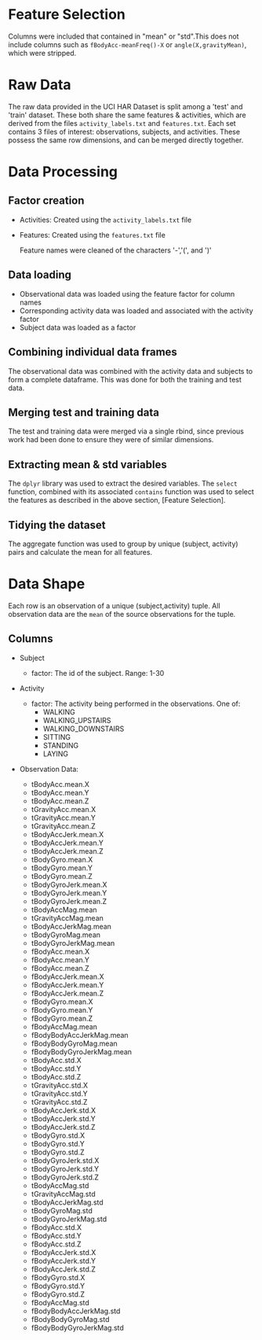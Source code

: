 # Feature Selection

Columns were included that contained in "mean" or "std".This does not include columns such as `fBodyAcc-meanFreq()-X` or `angle(X,gravityMean)`, which were stripped.

# Raw Data

The raw data provided in the UCI HAR Dataset is split among a 'test' and 'train' dataset. These both share the same features & activities, which are derived from the files `activity_labels.txt` and `features.txt`. Each set contains 3 files of interest: observations, subjects, and activities. These possess the same row dimensions, and can be merged directly together.

# Data Processing

## Factor creation
* Activities: Created using the `activity_labels.txt` file
* Features: Created using the `features.txt` file
	
	Feature names were cleaned of the characters '-','(', and ')'

## Data loading

* Observational data was loaded using the feature factor for column names
* Corresponding activity data was loaded and associated with the activity factor
* Subject data was loaded as a factor

## Combining individual data frames

The observational data was combined with the activity data and subjects to form a complete dataframe. This was done for both the training and test data.

## Merging test and training data

The test and training data were merged via a single rbind, since previous work had been done to ensure they were of similar dimensions.

## Extracting mean & std variables

The `dplyr` library was used to extract the desired variables. The `select` function, combined with its associated `contains` function was used to select the features as described in the above section, [Feature Selection].

## Tidying the dataset

The aggregate function was used to group by unique (subject, activity) pairs and calculate the mean for all features.

# Data Shape

Each row is an observation of a unique (subject,activity) tuple. All observation data are the `mean` of the source observations for the tuple.

## Columns

* Subject
	
	- factor: The id of the subject. Range: 1-30

* Activity
	- factor: The activity being performed in the observations. One of:
		- WALKING
		- WALKING_UPSTAIRS
		- WALKING_DOWNSTAIRS
		- SITTING
		- STANDING
		- LAYING
* Observation Data:
	* tBodyAcc.mean.X
	* tBodyAcc.mean.Y
	* tBodyAcc.mean.Z
	* tGravityAcc.mean.X
	* tGravityAcc.mean.Y
	* tGravityAcc.mean.Z
	* tBodyAccJerk.mean.X
	* tBodyAccJerk.mean.Y
	* tBodyAccJerk.mean.Z
	* tBodyGyro.mean.X
	* tBodyGyro.mean.Y
	* tBodyGyro.mean.Z
	* tBodyGyroJerk.mean.X
	* tBodyGyroJerk.mean.Y
	* tBodyGyroJerk.mean.Z
	* tBodyAccMag.mean
	* tGravityAccMag.mean
	* tBodyAccJerkMag.mean
	* tBodyGyroMag.mean
	* tBodyGyroJerkMag.mean
	* fBodyAcc.mean.X
	* fBodyAcc.mean.Y
	* fBodyAcc.mean.Z
	* fBodyAccJerk.mean.X
	* fBodyAccJerk.mean.Y
	* fBodyAccJerk.mean.Z
	* fBodyGyro.mean.X
	* fBodyGyro.mean.Y
	* fBodyGyro.mean.Z
	* fBodyAccMag.mean
	* fBodyBodyAccJerkMag.mean
	* fBodyBodyGyroMag.mean
	* fBodyBodyGyroJerkMag.mean
	* tBodyAcc.std.X
	* tBodyAcc.std.Y
	* tBodyAcc.std.Z
	* tGravityAcc.std.X
	* tGravityAcc.std.Y
	* tGravityAcc.std.Z
	* tBodyAccJerk.std.X
	* tBodyAccJerk.std.Y
	* tBodyAccJerk.std.Z
	* tBodyGyro.std.X
	* tBodyGyro.std.Y
	* tBodyGyro.std.Z
	* tBodyGyroJerk.std.X
	* tBodyGyroJerk.std.Y
	* tBodyGyroJerk.std.Z
	* tBodyAccMag.std
	* tGravityAccMag.std
	* tBodyAccJerkMag.std
	* tBodyGyroMag.std
	* tBodyGyroJerkMag.std
	* fBodyAcc.std.X
	* fBodyAcc.std.Y
	* fBodyAcc.std.Z
	* fBodyAccJerk.std.X
	* fBodyAccJerk.std.Y
	* fBodyAccJerk.std.Z
	* fBodyGyro.std.X
	* fBodyGyro.std.Y
	* fBodyGyro.std.Z
	* fBodyAccMag.std
	* fBodyBodyAccJerkMag.std
	* fBodyBodyGyroMag.std
	* fBodyBodyGyroJerkMag.std 